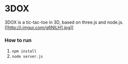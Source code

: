 # 3DOX

3DOX is a tic-tac-toe in 3D, based on three.js and node.js. 
[[http://i.imgur.com/g6NlLH1.jpg]]

### How to run
1. `npm install`
2. `node server.js`
